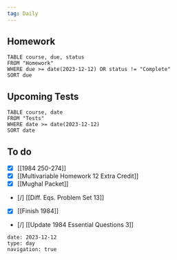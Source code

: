 ```yaml
---
tag: Daily
---
```

## Homework
```dataview
TABLE course, due, status
FROM "Homework" 
WHERE due >= date(2023-12-12) OR status != "Complete"
SORT due
```
## Upcoming Tests
```dataview
TABLE course, date
FROM "Tests" 
WHERE date >= date(2023-12-12)
SORT date
```
## To do
- [x] [[1984 250-274]]
- [x] [[Multivariable Homework 12 Extra Credit]]
- [x] [[Mughal Packet]]
- [/] [[Diff. Eqs. Problem Set 13]]
- [x] [[Finish 1984]]
- [/] [[Update 1984 Essential Questions 3]]

```gEvent
date: 2023-12-12
type: day
navigation: true
```